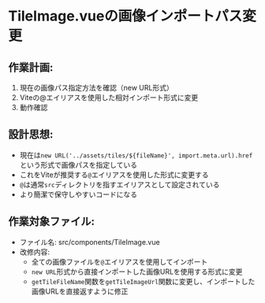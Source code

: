 # TileImage.vueの画像インポートパス変更

## 作業計画:
1. 現在の画像パス指定方法を確認（new URL形式）
2. Viteの@エイリアスを使用した相対インポート形式に変更
3. 動作確認

## 設計思想:
- 現在は`new URL('../assets/tiles/${fileName}', import.meta.url).href`という形式で画像パスを指定している
- これをViteが推奨する`@`エイリアスを使用した形式に変更する
- `@`は通常`src`ディレクトリを指すエイリアスとして設定されている
- より簡潔で保守しやすいコードになる

## 作業対象ファイル:
- ファイル名: src/components/TileImage.vue
- 改修内容: 
  - 全ての画像ファイルを`@`エイリアスを使用してインポート
  - `new URL`形式から直接インポートした画像URLを使用する形式に変更
  - `getTileFileName`関数を`getTileImageUrl`関数に変更し、インポートした画像URLを直接返すように修正